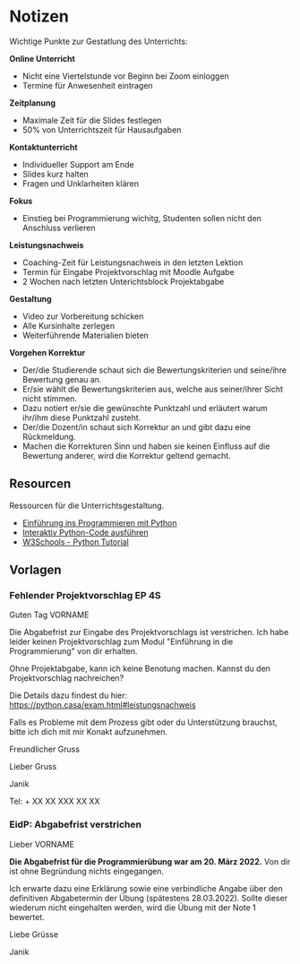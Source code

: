 # Notizen

Wichtige Punkte zur Gestatlung des Unterrichts:

**Online Unterricht**
* Nicht eine Viertelstunde vor Beginn bei Zoom einloggen
* Termine für Anwesenheit eintragen

**Zeitplanung**
* Maximale Zeit für die Slides festlegen
* 50% von Unterrichtszeit für Hausaufgaben

**Kontaktunterricht**
* Individueller Support am Ende
* Slides kurz halten
* Fragen und Unklarheiten klären

**Fokus**
* Einstieg bei Programmierung wichitg, Studenten sollen nicht den Anschluss verlieren

**Leistungsnachweis**
* Coaching-Zeit für Leistungsnachweis in den letzten Lektion
* Termin für Eingabe Projektvorschlag mit Moodle Aufgabe
* 2 Wochen nach letzten Unterichtsblock Projektabgabe

**Gestaltung**
* Video zur Vorbereitung schicken
* Alle Kursinhalte zerlegen
* Weiterführende Materialien bieten

**Vorgehen Korrektur**
- Der/die Studierende schaut sich die Bewertungskriterien und seine/ihre Bewertung genau an.
- Er/sie wählt die Bewertungskriterien aus, welche aus seiner/ihrer Sicht nicht stimmen.
- Dazu notiert er/sie die gewünschte Punktzahl und erläutert warum ihr/ihm diese Punktzahl zusteht.
- Der/die Dozent/in schaut sich Korrektur an und gibt dazu eine Rückmeldung.
- Machen die Korrekturen Sinn und haben sie keinen Einfluss auf die Bewertung anderer, wird die Korrektur geltend gemacht.

## Resourcen

Ressourcen für die Unterrichtsgestaltung.

* [Einführung ins Programmieren mit Python](https://pythonbuch.com)
* [Interaktiv Python-Code ausführen](https://trinket.io/)
* [W3Schools - Python Tutorial](https://www.w3schools.com/python)

## Vorlagen

### Fehlender Projektvorschlag EP 4S

Guten Tag VORNAME

Die Abgabefrist zur Eingabe des Projektvorschlags ist verstrichen. Ich habe leider keinen Projektvorschlag zum Modul "Einführung in die Programmierung" von dir erhalten.  

Ohne Projektabgabe, kann ich keine Benotung machen. Kannst du den Projektvorschlag nachreichen?

Die Details dazu findest du hier: https://python.casa/exam.html#leistungsnachweis  

Falls es Probleme mit dem Prozess gibt oder du Unterstützung brauchst, bitte ich dich mit mir Konakt aufzunehmen.  

Freundlicher Gruss

Lieber Gruss  

Janik  

Tel: + XX XX XXX XX XX

### EidP: Abgabefrist verstrichen

Lieber VORNAME

**Die Abgabefrist für die Programmierübung war am 20. März 2022.** Von dir ist ohne Begründung nichts eingegangen.

Ich erwarte dazu eine Erklärung sowie eine verbindliche Angabe über den definitiven Abgabetermin der Übung (spätestens 28.03.2022). Sollte dieser wiederum nicht eingehalten werden, wird die Übung mit der Note 1 bewertet.

Liebe Grüsse

Janik